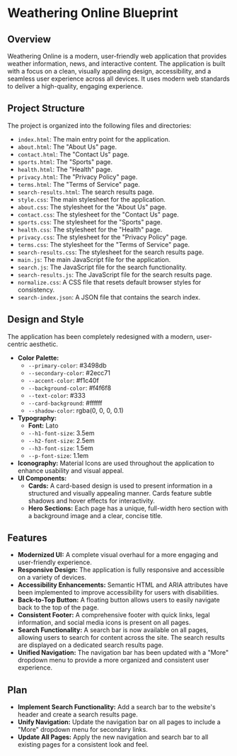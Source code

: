 
# Weathering Online Blueprint

## Overview

Weathering Online is a modern, user-friendly web application that provides weather information, news, and interactive content. The application is built with a focus on a clean, visually appealing design, accessibility, and a seamless user experience across all devices. It uses modern web standards to deliver a high-quality, engaging experience.

## Project Structure

The project is organized into the following files and directories:

*   `index.html`: The main entry point for the application.
*   `about.html`: The "About Us" page.
*   `contact.html`: The "Contact Us" page.
*   `sports.html`: The "Sports" page.
*   `health.html`: The "Health" page.
*   `privacy.html`: The "Privacy Policy" page.
*   `terms.html`: The "Terms of Service" page.
*   `search-results.html`: The search results page.
*   `style.css`: The main stylesheet for the application.
*   `about.css`: The stylesheet for the "About Us" page.
*   `contact.css`: The stylesheet for the "Contact Us" page.
*   `sports.css`: The stylesheet for the "Sports" page.
*   `health.css`: The stylesheet for the "Health" page.
*   `privacy.css`: The stylesheet for the "Privacy Policy" page.
*   `terms.css`: The stylesheet for the "Terms of Service" page.
*   `search-results.css`: The stylesheet for the search results page.
*   `main.js`: The main JavaScript file for the application.
*   `search.js`: The JavaScript file for the search functionality.
*   `search-results.js`: The JavaScript file for the search results page.
*   `normalize.css`: A CSS file that resets default browser styles for consistency.
*   `search-index.json`: A JSON file that contains the search index.

## Design and Style

The application has been completely redesigned with a modern, user-centric aesthetic.

*   **Color Palette:**
    *   `--primary-color`: #3498db
    *   `--secondary-color`: #2ecc71
    *   `--accent-color`: #f1c40f
    *   `--background-color`: #f4f6f8
    *   `--text-color`: #333
    *   `--card-background`: #ffffff
    *   `--shadow-color`: rgba(0, 0, 0, 0.1)
*   **Typography:**
    *   **Font:** Lato
    *   `--h1-font-size`: 3.5em
    *   `--h2-font-size`: 2.5em
    *   `--h3-font-size`: 1.5em
    *   `--p-font-size`: 1.1em
*   **Iconography:** Material Icons are used throughout the application to enhance usability and visual appeal.
*   **UI Components:**
    *   **Cards:** A card-based design is used to present information in a structured and visually appealing manner. Cards feature subtle shadows and hover effects for interactivity.
    *   **Hero Sections:** Each page has a unique, full-width hero section with a background image and a clear, concise title.

## Features

*   **Modernized UI:** A complete visual overhaul for a more engaging and user-friendly experience.
*   **Responsive Design:** The application is fully responsive and accessible on a variety of devices.
*   **Accessibility Enhancements:** Semantic HTML and ARIA attributes have been implemented to improve accessibility for users with disabilities.
*   **Back-to-Top Button:** A floating button allows users to easily navigate back to the top of the page.
*   **Consistent Footer:** A comprehensive footer with quick links, legal information, and social media icons is present on all pages.
*   **Search Functionality:** A search bar is now available on all pages, allowing users to search for content across the site. The search results are displayed on a dedicated search results page.
*   **Unified Navigation:** The navigation bar has been updated with a "More" dropdown menu to provide a more organized and consistent user experience.

## Plan

*   **Implement Search Functionality:** Add a search bar to the website's header and create a search results page.
*   **Unify Navigation:** Update the navigation bar on all pages to include a "More" dropdown menu for secondary links.
*   **Update All Pages:** Apply the new navigation and search bar to all existing pages for a consistent look and feel.
